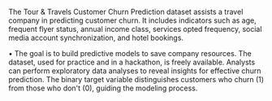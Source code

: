 The Tour & Travels Customer Churn Prediction dataset assists a travel company in predicting customer churn. It includes indicators such as age, frequent flyer status, annual income class, services opted frequency, social media account synchronization, and hotel bookings.

• The goal is to build predictive models to save company resources. The dataset, used for practice and in a hackathon, is freely available. Analysts can perform exploratory data analyses to reveal insights for effective churn prediction. The binary target variable distinguishes customers who churn (1) from those who don't (0), guiding the modeling process.
